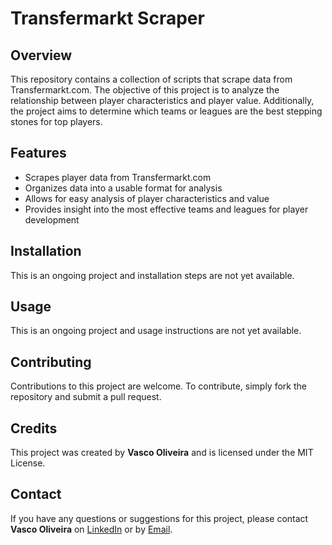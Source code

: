 # Transfermarkt Scraper

## Overview
This repository contains a collection of scripts that scrape data from Transfermarkt.com. The objective of this project is to analyze the relationship between player characteristics and player value. Additionally, the project aims to determine which teams or leagues are the best stepping stones for top players. 

## Features
- Scrapes player data from Transfermarkt.com
- Organizes data into a usable format for analysis
- Allows for easy analysis of player characteristics and value
- Provides insight into the most effective teams and leagues for player development

## Installation
This is an ongoing project and installation steps are not yet available.

## Usage
This is an ongoing project and usage instructions are not yet available.

## Contributing
Contributions to this project are welcome. To contribute, simply fork the repository and submit a pull request.

## Credits
This project was created by **Vasco Oliveira** and is licensed under the MIT License.

## Contact
If you have any questions or suggestions for this project, please contact **Vasco Oliveira** on [LinkedIn](https://www.linkedin.com/in/vascooliveiraa/) or by [Email](mailto:vasco.oliveira260@gmail.com).
